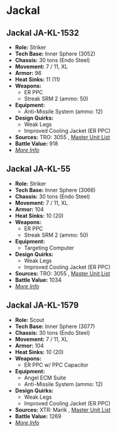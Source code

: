 # Jackal 

## Jackal JA-KL-1532 

- **Role:** Striker 
- **Tech Base:** Inner Sphere (3052) 
- **Chassis:** 30 tons (Endo Steel) 
- **Movement:** 7 / 11, XL 
- **Armor:** 96 
- **Heat Sinks:** 11 (11) 
- **Weapons:** 
  - ER PPC 
  - Streak SRM 2 (ammo: 50) 
- **Equipment:** 
  - Anti-Missile System (ammo: 12) 
- **Design Quirks:** 
  - Weak Legs 
  - Improved Cooling Jacket (ER PPC) 
- **Sources:** TRO: 3055 , [Master Unit List](http://masterunitlist.info/Unit/Details/1653) 
- **Battle Value:** 918 
- [*More Info*](jackal/jackal_ja-kl-1532.md) 

## Jackal JA-KL-55 

- **Role:** Striker 
- **Tech Base:** Inner Sphere (3066) 
- **Chassis:** 30 tons (Endo Steel) 
- **Movement:** 7 / 11, XL 
- **Armor:** 104 
- **Heat Sinks:** 10 (20) 
- **Weapons:** 
  - ER PPC 
  - Streak SRM 2 (ammo: 50) 
- **Equipment:** 
  - Targeting Computer 
- **Design Quirks:** 
  - Weak Legs 
  - Improved Cooling Jacket (ER PPC) 
- **Sources:** TRO: 3055 , [Master Unit List](http://masterunitlist.info/Unit/Details/1655) 
- **Battle Value:** 1034 
- [*More Info*](jackal/jackal_ja-kl-55.md) 

## Jackal JA-KL-1579 

- **Role:** Scout 
- **Tech Base:** Inner Sphere (3077) 
- **Chassis:** 30 tons (Endo Steel) 
- **Movement:** 7 / 11, XL 
- **Armor:** 104 
- **Heat Sinks:** 10 (20) 
- **Weapons:** 
  - ER PPC w/ PPC Capacitor 
- **Equipment:** 
  - Angel ECM Suite 
  - Anti-Missile System (ammo: 12) 
- **Design Quirks:** 
  - Weak Legs 
  - Improved Cooling Jacket (ER PPC) 
- **Sources:** XTR: Marik , [Master Unit List](http://masterunitlist.info/Unit/Details/1654) 
- **Battle Value:** 1269 
- [*More Info*](jackal/jackal_ja-kl-1579.md) 

